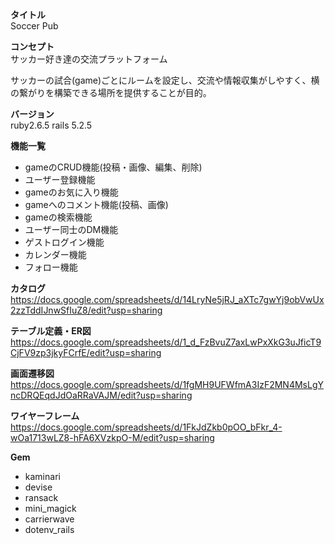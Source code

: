 **タイトル**  
Soccer Pub

**コンセプト**  
サッカー好き達の交流プラットフォーム

サッカーの試合(game)ごとにルームを設定し、交流や情報収集がしやすく、横の繋がりを構築できる場所を提供することが目的。

**バージョン**  
ruby2.6.5  rails 5.2.5

**機能一覧**
* gameのCRUD機能(投稿・画像、編集、削除)
* ユーザー登録機能
* gameのお気に入り機能
* gameへのコメント機能(投稿、画像)
* gameの検索機能
* ユーザー同士のDM機能
* ゲストログイン機能
* カレンダー機能
* フォロー機能

**カタログ**  
https://docs.google.com/spreadsheets/d/14LryNe5jRJ_aXTc7gwYj9obVwUx2zzTddIJnwSfIuZ8/edit?usp=sharing

**テーブル定義・ER図**
https://docs.google.com/spreadsheets/d/1_d_FzBvuZ7axLwPxXkG3uJficT9CjFV9zp3jkyFCrfE/edit?usp=sharing

**画面遷移図**
https://docs.google.com/spreadsheets/d/1fgMH9UFWfmA3IzF2MN4MsLgYncDRQEqdJdOaRRaVAJM/edit?usp=sharing

**ワイヤーフレーム**
https://docs.google.com/spreadsheets/d/1FkJdZkb0pOO_bFkr_4-wOa1713wLZ8-hFA6XVzkpO-M/edit?usp=sharing

**Gem**
* kaminari
* devise
* ransack
* mini_magick
* carrierwave
* dotenv_rails